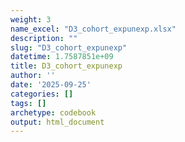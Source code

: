```yaml
---
weight: 3
name_excel: "D3_cohort_expunexp.xlsx"
description: ""
slug: "D3_cohort_expunexp"
datetime: 1.7587851e+09
title: D3_cohort_expunexp
author: ''
date: '2025-09-25'
categories: []
tags: []
archetype: codebook
output: html_document
---
```


<div class="tabcontent"></div>
